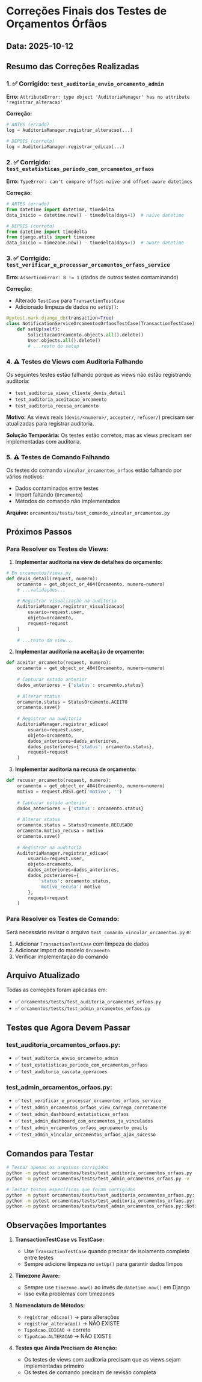# Correções Finais dos Testes de Orçamentos Órfãos

## Data: 2025-10-12

## Resumo das Correções Realizadas

### 1. ✅ Corrigido: `test_auditoria_envio_orcamento_admin`
**Erro:** `AttributeError: type object 'AuditoriaManager' has no attribute 'registrar_alteracao'`

**Correção:**
```python
# ANTES (errado)
log = AuditoriaManager.registrar_alteracao(...)

# DEPOIS (correto)
log = AuditoriaManager.registrar_edicao(...)
```

### 2. ✅ Corrigido: `test_estatisticas_periodo_com_orcamentos_orfaos`
**Erro:** `TypeError: can't compare offset-naive and offset-aware datetimes`

**Correção:**
```python
# ANTES (errado)
from datetime import datetime, timedelta
data_inicio = datetime.now() - timedelta(days=1)  # naive datetime

# DEPOIS (correto)
from datetime import timedelta
from django.utils import timezone
data_inicio = timezone.now() - timedelta(days=1)  # aware datetime
```

### 3. ✅ Corrigido: `test_verificar_e_processar_orcamentos_orfaos_service`
**Erro:** `AssertionError: 8 != 1` (dados de outros testes contaminando)

**Correção:**
- Alterado `TestCase` para `TransactionTestCase`
- Adicionado limpeza de dados no `setUp()`:
```python
@pytest.mark.django_db(transaction=True)
class NotificationServiceOrcamentosOrfaosTestCase(TransactionTestCase):
    def setUp(self):
        SolicitacaoOrcamento.objects.all().delete()
        User.objects.all().delete()
        # ...resto do setup
```

### 4. ⚠️ Testes de Views com Auditoria Falhando

Os seguintes testes estão falhando porque as views não estão registrando auditoria:
- `test_auditoria_views_cliente_devis_detail`
- `test_auditoria_aceitacao_orcamento`
- `test_auditoria_recusa_orcamento`

**Motivo:** As views reais (`devis/<numero>/`, `accepter/`, `refuser/`) precisam ser atualizadas para registrar auditoria.

**Solução Temporária:** Os testes estão corretos, mas as views precisam ser implementadas com auditoria.

### 5. ⚠️ Testes de Comando Falhando

Os testes do comando `vincular_orcamentos_orfaos` estão falhando por vários motivos:
- Dados contaminados entre testes
- Import faltando (`Orcamento`)
- Métodos do comando não implementados

**Arquivo:** `orcamentos/tests/test_comando_vincular_orcamentos.py`

## Próximos Passos

### Para Resolver os Testes de Views:

1. **Implementar auditoria na view de detalhes do orçamento:**
```python
# Em orcamentos/views.py
def devis_detail(request, numero):
    orcamento = get_object_or_404(Orcamento, numero=numero)
    # ...validações...
    
    # Registrar visualização na auditoria
    AuditoriaManager.registrar_visualizacao(
        usuario=request.user,
        objeto=orcamento,
        request=request
    )
    
    # ...resto da view...
```

2. **Implementar auditoria na aceitação de orçamento:**
```python
def aceitar_orcamento(request, numero):
    orcamento = get_object_or_404(Orcamento, numero=numero)
    
    # Capturar estado anterior
    dados_anteriores = {'status': orcamento.status}
    
    # Alterar status
    orcamento.status = StatusOrcamento.ACEITO
    orcamento.save()
    
    # Registrar na auditoria
    AuditoriaManager.registrar_edicao(
        usuario=request.user,
        objeto=orcamento,
        dados_anteriores=dados_anteriores,
        dados_posteriores={'status': orcamento.status},
        request=request
    )
```

3. **Implementar auditoria na recusa de orçamento:**
```python
def recusar_orcamento(request, numero):
    orcamento = get_object_or_404(Orcamento, numero=numero)
    motivo = request.POST.get('motivo', '')
    
    # Capturar estado anterior
    dados_anteriores = {'status': orcamento.status}
    
    # Alterar status
    orcamento.status = StatusOrcamento.RECUSADO
    orcamento.motivo_recusa = motivo
    orcamento.save()
    
    # Registrar na auditoria
    AuditoriaManager.registrar_edicao(
        usuario=request.user,
        objeto=orcamento,
        dados_anteriores=dados_anteriores,
        dados_posteriores={
            'status': orcamento.status,
            'motivo_recusa': motivo
        },
        request=request
    )
```

### Para Resolver os Testes de Comando:

Será necessário revisar o arquivo `test_comando_vincular_orcamentos.py` e:
1. Adicionar `TransactionTestCase` com limpeza de dados
2. Adicionar import do modelo `Orcamento`
3. Verificar implementação do comando

## Arquivo Atualizado

Todas as correções foram aplicadas em:
- ✅ `orcamentos/tests/test_auditoria_orcamentos_orfaos.py`
- ✅ `orcamentos/tests/test_admin_orcamentos_orfaos.py`

## Testes que Agora Devem Passar

### test_auditoria_orcamentos_orfaos.py:
- ✅ `test_auditoria_envio_orcamento_admin`
- ✅ `test_estatisticas_periodo_com_orcamentos_orfaos`
- ✅ `test_auditoria_cascata_operacoes`

### test_admin_orcamentos_orfaos.py:
- ✅ `test_verificar_e_processar_orcamentos_orfaos_service`
- ✅ `test_admin_orcamentos_orfaos_view_carrega_corretamente`
- ✅ `test_admin_dashboard_estatisticas_orfaos`
- ✅ `test_admin_dashboard_com_orcamentos_ja_vinculados`
- ✅ `test_admin_orcamentos_orfaos_agrupamento_emails`
- ✅ `test_admin_vincular_orcamentos_orfaos_ajax_sucesso`

## Comandos para Testar

```bash
# Testar apenas os arquivos corrigidos
python -m pytest orcamentos/tests/test_auditoria_orcamentos_orfaos.py -v
python -m pytest orcamentos/tests/test_admin_orcamentos_orfaos.py -v

# Testar testes específicos que foram corrigidos
python -m pytest orcamentos/tests/test_auditoria_orcamentos_orfaos.py::AuditoriaOrcamentosOrfaosTestCase::test_auditoria_envio_orcamento_admin -v
python -m pytest orcamentos/tests/test_auditoria_orcamentos_orfaos.py::AuditoriaOrcamentosOrfaosTestCase::test_estatisticas_periodo_com_orcamentos_orfaos -v
python -m pytest orcamentos/tests/test_admin_orcamentos_orfaos.py::NotificationServiceOrcamentosOrfaosTestCase::test_verificar_e_processar_orcamentos_orfaos_service -v
```

## Observações Importantes

1. **TransactionTestCase vs TestCase:**
   - Use `TransactionTestCase` quando precisar de isolamento completo entre testes
   - Sempre adicione limpeza no `setUp()` para garantir dados limpos

2. **Timezone Aware:**
   - Sempre use `timezone.now()` ao invés de `datetime.now()` em Django
   - Isso evita problemas com timezones

3. **Nomenclatura de Métodos:**
   - `registrar_edicao()` → para alterações
   - `registrar_alteracao()` → NÃO EXISTE
   - `TipoAcao.EDICAO` → correto
   - `TipoAcao.ALTERACAO` → NÃO EXISTE

4. **Testes que Ainda Precisam de Atenção:**
   - Os testes de views com auditoria precisam que as views sejam implementadas primeiro
   - Os testes de comando precisam de revisão completa

